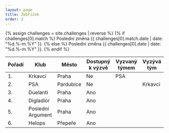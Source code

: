 ```yaml
---
layout: page
title: Žebříček
order: 2
---
```


{% assign challenges = site.challenges | reverse %}
{% if challenges[0].match %}
Poslední změna {{ challenges[0].match.date | date: "%d.%-m.%Y" }}.
{% else %}
Poslední změna {{ challenges[0].date | date: "%d.%-m.%Y" }}.
{% endif %}

| Pořadí | Klub              | Město     | Dostupný k výzvě | Vyzvaný týmem     | Vyzývá tým        |
| ------ | ----------------- | --------- | ---------------- | -------------     | ----------------- |
| 1.     | Krkavci           | Praha     | Ne               | PSA               |                   |
| 2.     | PSA               | Pardubice | Ne               |                   | Krkavci           |
| 3.     | Duelanti          | Praha     | Ano              |                   |                   |
| 4.     | Digladior         | Praha     | Ano              |                   |                   |
| 5.     | Poslední Argument | Praha     | Ano              |                   |                   |
| 6.     | Helops            | Přepeře   | Ano              |                   |                   |
